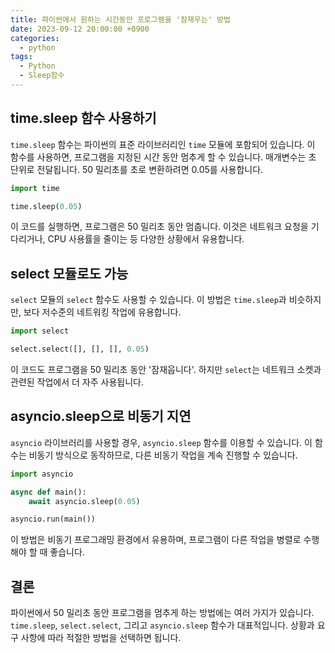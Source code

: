 ```yaml
---
title: 파이썬에서 원하는 시간동안 프로그램을 '잠재우는' 방법
date: 2023-09-12 20:00:00 +0900
categories:
  - python
tags:
  - Python
  - Sleep함수
---
```

## time.sleep 함수 사용하기

`time.sleep` 함수는 파이썬의 표준 라이브러리인 `time` 모듈에 포함되어 있습니다. 이 함수를 사용하면, 프로그램을 지정된 시간 동안 멈추게 할 수 있습니다. 매개변수는 초 단위로 전달됩니다. 50 밀리초를 초로 변환하려면 0.05를 사용합니다.

```python
import time

time.sleep(0.05)
```

이 코드를 실행하면, 프로그램은 50 밀리초 동안 멈춥니다. 이것은 네트워크 요청을 기다리거나, CPU 사용률을 줄이는 등 다양한 상황에서 유용합니다.

## select 모듈로도 가능

`select` 모듈의 `select` 함수도 사용할 수 있습니다. 이 방법은 `time.sleep`과 비슷하지만, 보다 저수준의 네트워킹 작업에 유용합니다.

```python
import select

select.select([], [], [], 0.05)
```

이 코드도 프로그램을 50 밀리초 동안 '잠재웁니다'. 하지만 `select`는 네트워크 소켓과 관련된 작업에서 더 자주 사용됩니다.

## asyncio.sleep으로 비동기 지연

`asyncio` 라이브러리를 사용할 경우, `asyncio.sleep` 함수를 이용할 수 있습니다. 이 함수는 비동기 방식으로 동작하므로, 다른 비동기 작업을 계속 진행할 수 있습니다.

```python
import asyncio

async def main():
    await asyncio.sleep(0.05)

asyncio.run(main())
```

이 방법은 비동기 프로그래밍 환경에서 유용하며, 프로그램이 다른 작업을 병렬로 수행해야 할 때 좋습니다.

## 결론

파이썬에서 50 밀리초 동안 프로그램을 멈추게 하는 방법에는 여러 가지가 있습니다. `time.sleep`, `select.select`, 그리고 `asyncio.sleep` 함수가 대표적입니다. 상황과 요구 사항에 따라 적절한 방법을 선택하면 됩니다.